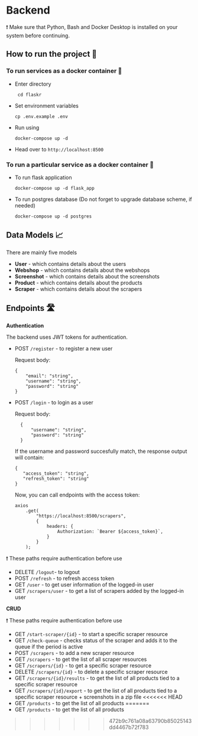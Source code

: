 # Backend
❗ Make sure that Python, Bash and Docker Desktop is installed on your system before continuing.

## How to run the project 🏇
### To run services as a docker container 🐳

* Enter directory

    ``` cd flaskr```

* Set environment variables
    
    ```cp .env.example .env```

* Run using

    ```docker-compose up -d```

* Head over to `http://localhost:8500`

### To run **a particular service** as a docker container 🐳

* To run flask application

     ```docker-compose up -d flask_app  ```

* To run postgres database (Do not forget to upgrade database scheme, if needed)

    ```docker-compose up -d postgres  ```

## Data Models 📈

There are mainly five models 

* **User** - which contains details about the users
* **Webshop** - which contains details about the webshops
* **Screenshot** - which contains details about the screenshots
* **Product** - which contains details about the products
* **Scraper** - which contains details about the scrapers

## Endpoints 🛣️

**Authentication**

The backend uses JWT tokens for authentication.
* POST `/register` - to register a new user

    Request body:
    ```
    {
        "email": "string",
        "username": "string",
        "password": "string"
    }
    ```

* POST `/login` - to login as a user

    Request body:

  ```
    {
        "username": "string",
        "password": "string"
    }
    ```
    
    If the username and password succesfully match, the response output will contain:
     ```
    {
        "access_token": "string",
        "refresh_token": "string"
    }
    ```

    Now, you can call endpoints with the access token:
    ```
    axios
        .get(
            "https://localhost:8500/scrapers",
            {
                headers: {
                    Authorization: `Bearer ${access_token}`,
                }
            }
        );
    ```

❗ These paths require authentication before use
* DELETE `/logout`- to logout
* POST `/refresh` - to refresh access token
* GET `/user` - to get user information of the logged-in user
* GET `/scrapers/user` - to get a list of scrapers added by the logged-in user

**CRUD**

❗ These paths require authentication before use
* GET `/start-scraper/{id}` - to start a specific scraper resource
* GET `/check-queue` - checks status of the scraper and adds it to the queue if the period is active
* POST `/scrapers` - to add a new scraper resource
* GET `/scrapers` - to get the list of all scraper resources
* GET `/scrapers/{id}` - to get a specific scraper resource
* DELETE `/scrapers/{id}` - to delete a specific scraper resource
* GET `/scrapers/{id}/results` - to get the list of all products tied to a specific scraper resource
* GET `/scrapers/{id}/export` - to get the list of all products tied to a specific scraper resource + screenshots in a zip file
<<<<<<< HEAD
* GET `/products` - to get the list of all products
=======
* GET `/products` - to get the list of all products
>>>>>>> 472b9c761a08a63790b85025143dd4467b72f783
